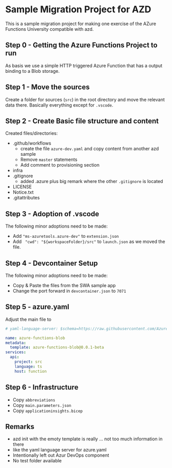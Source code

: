 # Sample Migration Project for AZD

This is a sample migration project for making one exercise of the AZure Functions University compatible with azd.

## Step 0 - Getting the Azure Functions Project to run

As basis we use a simple HTTP triggered Azure Function that has a output binding to a Blob storage.

## Step 1 - Move the sources

Create a folder for sources (`src`) in the root directory and move the relevant data there.
Basically everything except for `.vscode`.

## Step 2 - Create Basic file structure and content

Created files/directories:

- .github/workflows
  - create the file `azure-dev.yaml` and copy content from another azd sample
  - Remove `master` statements
  - Add comment to provisioning section
- infra
- .gitignore
  - added .azure plus big remark where the other `.gitignore` is located
- LICENSE
- Notice.txt
- .gitattributes

## Step 3 - Adoption of .vscode

The following minor adoptions need to be made:

- Add `"ms-azuretools.azure-dev"` to `extension.json`
- Add ` "cwd": "${workspaceFolder}/src"` to `launch.json` as we moved the file.

## Step 4 - Devcontainer Setup

The following minor adoptions need to be made:

- Copy & Paste the files from the SWA sample app
- Change the port forward in `devcontainer.json` to `7071`

## Step 5 - azure.yaml

Adjust the main file to 

```yaml
# yaml-language-server: $schema=https://raw.githubusercontent.com/Azure/azure-dev/main/schemas/v1.0/azure.yaml.json

name: azure-functions-blob
metadata:
  template: azure-functions-blob@0.0.1-beta
services:
  api:
    project: src
    language: ts
    host: function

```

## Step 6 - Infrastructure

- Copy `abbreviations`
- Copy `main.parameters.json`
- Copy `applicationinsights.bicep` 


## Remarks

- azd init with the emoty template is really ... not too much information in there
- like the yaml language server for azure.yaml
- Intentionally left out Azur DevOps component
- No test folder available